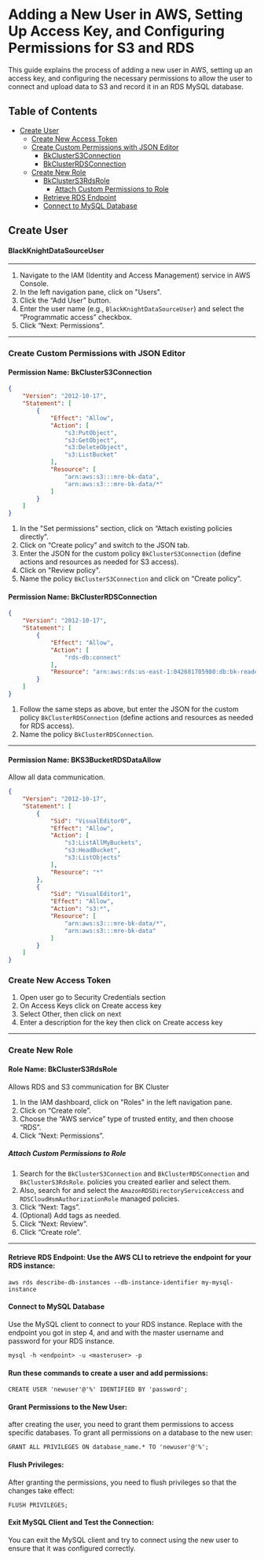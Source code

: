 # Adding a New User in AWS, Setting Up Access Key, and Configuring Permissions for S3 and RDS

This guide explains the process of adding a new user in AWS, setting up an access key, and configuring the necessary permissions to allow the user to connect and upload data to S3 and record it in an RDS MySQL database.

## Table of Contents

- [Create User](#create-user)
    - [Create New Access Token](#create-new-access-token)
    - [Create Custom Permissions with JSON Editor](#create-custom-permissions-with-json-editor)
        - [BkClusterS3Connection](#bkclusters3connection)
        - [BkClusterRDSConnection](#bkclusterrdsconnection)
    - [Create New Role](#create-new-role)
        - [BkClusterS3RdsRole](#bkclusters3rdsrole)
            - [Attach Custom Permissions to Role](#attach-custom-permissions-to-role)
        - [Retrieve RDS Endpoint](#retrieve-rds-endpoint)
        - [Connect to MySQL Database](#connect-to-mysql-database)

## Create User

#### BlackKnightDataSourceUser
---

1. Navigate to the IAM (Identity and Access Management) service in AWS Console.
2. In the left navigation pane, click on "Users".
3. Click the “Add User” button.
4. Enter the user name (e.g., `BlackKnightDataSourceUser`) and select the “Programmatic access” checkbox.
5. Click “Next: Permissions”.
---

### Create Custom Permissions with JSON Editor

#### Permission Name: BkClusterS3Connection

```json
{
    "Version": "2012-10-17",
    "Statement": [
        {
            "Effect": "Allow",
            "Action": [
                "s3:PutObject",
                "s3:GetObject",
                "s3:DeleteObject",
                "s3:ListBucket"
            ],
            "Resource": [
                "arn:aws:s3:::mre-bk-data",
                "arn:aws:s3:::mre-bk-data/*"
            ]
        }
    ]
}
```    

1. In the "Set permissions" section, click on “Attach existing policies directly”.
2. Click on “Create policy” and switch to the JSON tab.
3. Enter the JSON for the custom policy `BkClusterS3Connection` (define actions and resources as needed for S3 access).
4. Click on "Review policy".
5. Name the policy `BkClusterS3Connection` and click on “Create policy”.

#### Permission Name: BkClusterRDSConnection

```json
{
    "Version": "2012-10-17",
    "Statement": [
        {
            "Effect": "Allow",
            "Action": [
                "rds-db:connect"
            ],
            "Resource": "arn:aws:rds:us-east-1:042681705980:db:bk-reader"
        }
    ]
}
```

1. Follow the same steps as above, but enter the JSON for the custom policy `BkClusterRDSConnection` (define actions and resources as needed for RDS access).
2. Name the policy `BkClusterRDSConnection`.
---


#### Permission Name: BKS3BucketRDSDataAllow
Allow all data communication. 
```json
{
    "Version": "2012-10-17",
    "Statement": [
        {
            "Sid": "VisualEditor0",
            "Effect": "Allow",
            "Action": [
                "s3:ListAllMyBuckets",
                "s3:HeadBucket",
                "s3:ListObjects"
            ],
            "Resource": "*"
        },
        {
            "Sid": "VisualEditor1",
            "Effect": "Allow",
            "Action": "s3:*",
            "Resource": [
                "arn:aws:s3:::mre-bk-data/*",
                "arn:aws:s3:::mre-bk-data"
            ]
        }
    ]
}
```

### Create New Access Token 

1. Open user go to Security Credentials section
2. On Access Keys  click on Create access key
3. Select Other, then click on next
4. Enter a description for the key then click on Create access key 

---

### Create New Role

#### Role Name: BkClusterS3RdsRole
Allows RDS and S3 communication for BK Cluster

1. In the IAM dashboard, click on "Roles" in the left navigation pane.
2. Click on “Create role”.
3. Choose the “AWS service” type of trusted entity, and then choose “RDS”.
4. Click “Next: Permissions”.

##### Attach Custom Permissions to Role

1. Search for the `BkClusterS3Connection` and `BkClusterRDSConnection` and `BkClusterS3RdsRole`. policies you created earlier and select them.
2. Also, search for and select the `AmazonRDSDirectoryServiceAccess` and `RDSCloudHsmAuthorizationRole` managed policies.
3. Click “Next: Tags”.
4. (Optional) Add tags as needed.
5. Click “Next: Review”.
6. Click “Create role”.
---

#### Retrieve RDS Endpoint: Use the AWS CLI to retrieve the endpoint for your RDS instance:
```
aws rds describe-db-instances --db-instance-identifier my-mysql-instance
```
#### Connect to MySQL Database
    
Use the MySQL client to connect to your RDS instance. Replace <endpoint> with the endpoint you got in step 4, and <masteruser> and <password> with the master username and password for your RDS instance.

```
mysql -h <endpoint> -u <masteruser> -p
```
#### Run these commands to create a user and add permissions:

```
CREATE USER 'newuser'@'%' IDENTIFIED BY 'password';
```

#### Grant Permissions to the New User:
after creating the user, you need to grant them permissions to access specific databases. To grant all permissions on a database to the new user:

```
GRANT ALL PRIVILEGES ON database_name.* TO 'newuser'@'%';
```

#### Flush Privileges:
After granting the permissions, you need to flush privileges so that the changes take effect:
```
FLUSH PRIVILEGES;
```

#### Exit MySQL Client and Test the Connection:
You can exit the MySQL client and try to connect using the new user to ensure that it was configured correctly.
